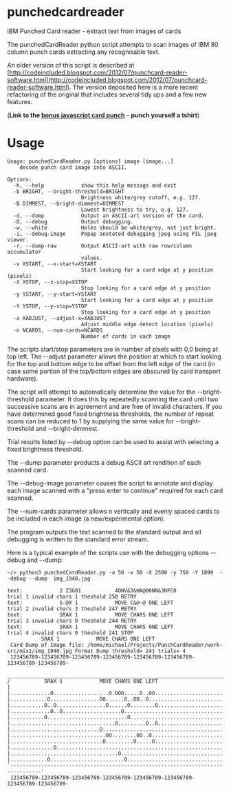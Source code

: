 # punchedcardreader
IBM Punched Card reader - extract text from images of cards

The punchedCardReader python script attempts to scan images of IBM 80 column punch cards extracting any recognisable text.

An older version of this script is described at [http://codeincluded.blogspot.com/2012/07/punchcard-reader-software.html](http://codeincluded.blogspot.com/2012/07/punchcard-reader-software.html).  The version deposited here is a more recent refactoring of the original that includes several tidy ups and a few new features.

(__Link to the [bonus javascript card punch](https://digitaltrails.github.io/punchedcardreader/js-cardpunch.html)__ - __punch yourself a tshirt__)

# Usage

```
Usage: punchedCardReader.py [options] image [image...]
    decode punch card image into ASCII.

Options:
  -h, --help            show this help message and exit
  -b BRIGHT, --bright-threshold=BRIGHT
                        Brightness white/grey cutoff, e.g. 127.
  -B DIMMEST, --bright-dimmest=DIMMEST
                        Lowest brightness to try, e.g. 127.
  -d, --dump            Output an ASCII-art version of the card.
  -D, --debug           Output debugging.
  -w, --white           Holes should be white/grey, not just bright.
  -i, --debug-image     Popup anotated debugging jpeg using PIL jpeg viewer.
  -r, --dump-raw        Output ASCII-art with raw row/column accumulator
                        values.
  -x XSTART, --x-start=XSTART
                        Start looking for a card edge at y position (pixels)
  -X XSTOP, --x-stop=XSTOP
                        Stop looking for a card edge at y position
  -y YSTART, --y-start=YSTART
                        Start looking for a card edge at y position
  -Y YSTOP, --y-stop=YSTOP
                        Stop looking for a card edge at y position
  -a XADJUST, --adjust-x=XADJUST
                        Adjust middle edge detect location (pixels)
  -n NCARDS, --num-cards=NCARDS
                        Number of cards in each image
```

The scripts start/stop parameters are in number of pixels with 0,0 being at top left.  The --adjust parameter allows the position at which to start looking for the top and bottom edge to be offset from the left edge of the card (in case some portion of the top/bottom edges are obscured by card transport hardware).

The script will attempt to automatically determine the value for the --bright-threshold parameter.  It does this by repeatedly scanning the card until two successive scans are in agreement and are free of invalid characters.  If you have determined good fixed brightness thresholds, the number of repeat scans can be reduced to 1 by supplying the same value for --bright-threshold and --bright-dimmest.  

Trial results listed by --debug option can be used to assist with selecting a fixed brightness threshold.

The --dump parameter products a debug ASCII art rendition of each scanned card.

The --debug-image parameter causes the script to annotate and display each image scanned with a "press enter to continue" required for each card scanned.

The --num-cards parameter allows n vertically and evenly spaced cards to be included in each image (a new/experimental option).

The program outputs the text scanned to the standard output and all debugging is written to the standard error stream. 

Here is a typical example of the scripts use with the debugging options --debug and --dump:

```
~/> python3 punchedCardReader.py -a 50 -x 50 -X 2500 -y 750 -Y 1890  --debug --dump  img_1940.jpg

text:            2 ZJG01           4ONV&3&HA@06NN&3NFC0                                trial 1 invalid chars 1 theshold 250 RETRY
text:            S-@X 1            MOVE C&@-@ ONE LEFT                                 trial 2 invalid chars 3 theshold 247 RETRY
text:            SRAX 1            MOVE CHARS ONE LEFT                                 trial 3 invalid chars 0 theshold 244 RETRY
text:            SRAX 1            MOVE CHARS ONE LEFT                                 trial 4 invalid chars 0 theshold 241 STOP
           SRAX 1            MOVE CHARS ONE LEFT                                 
 Card Dump of Image file: /home/michael/Projects/PunchCardReader/work-src/mix1/img_1940.jpg Format Dump threshold= 241 trials= 4
 123456789-123456789-123456789-123456789-123456789-123456789-123456789-123456789-
 ________________________________________________________________________________ 
/           SRAX 1            MOVE CHARS ONE LEFT                                |
|.............O..................O.OOO.....O..OO.................................|
|............O................OO......O..OO..O...................................|
|...........O..O................O......O........O................................|
|.............O..O...................O...........................................|
|...........O..........................O.........................................|
|..................................O.........O..O................................|
|.............................O..................................................|
|...............................OO........OO..O..................................|
|..............................O.........O.....O.................................|
|..............O.................................................................|
|...................................O............................................|
|............O........................O..........................................|
`--------------------------------------------------------------------------------'
 123456789-123456789-123456789-123456789-123456789-123456789-123456789-123456789-

```

